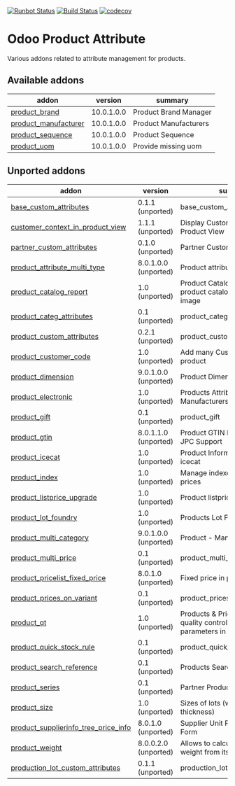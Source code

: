 [![Runbot Status](https://runbot.odoo-community.org/runbot/badge/flat/135/10.0.svg)](https://runbot.odoo-community.org/runbot/repo/github-com-oca-product-attribute-135)
[![Build Status](https://travis-ci.org/OCA/product-attribute.svg?branch=10.0)](https://travis-ci.org/OCA/product-attribute)
[![codecov](https://codecov.io/gh/OCA/product-attribute/branch/10.0/graph/badge.svg)](https://codecov.io/gh/OCA/product-attribute)

Odoo Product Attribute
======================

Various addons related to attribute management for products.

[//]: # (addons)

Available addons
----------------
addon | version | summary
--- | --- | ---
[product_brand](product_brand/) | 10.0.1.0.0 | Product Brand Manager
[product_manufacturer](product_manufacturer/) | 10.0.1.0.0 | Product Manufacturers
[product_sequence](product_sequence/) | 10.0.1.0.0 | Product Sequence
[product_uom](product_uom/) | 10.0.1.0.0 | Provide missing uom


Unported addons
---------------
addon | version | summary
--- | --- | ---
[base_custom_attributes](base_custom_attributes/) | 0.1.1 (unported) | base_custom_attributes
[customer_context_in_product_view](customer_context_in_product_view/) | 1.1.1 (unported) | Display Customer Price in Product View
[partner_custom_attributes](partner_custom_attributes/) | 0.1.0 (unported) | Partner Custom Attributes
[product_attribute_multi_type](product_attribute_multi_type/) | 8.0.1.0.0 (unported) | Product attribute types
[product_catalog_report](product_catalog_report/) | 1.0 (unported) | Product Catalog - Print Report of product catalog with product image
[product_categ_attributes](product_categ_attributes/) | 0.1 (unported) | product_categ_attributes
[product_custom_attributes](product_custom_attributes/) | 0.2.1 (unported) | product_custom_attributes
[product_customer_code](product_customer_code/) | 1.0 (unported) | Add many Customers' Codes in product
[product_dimension](product_dimension/) | 9.0.1.0.0 (unported) | Product Dimension
[product_electronic](product_electronic/) | 1.0 (unported) | Products Attributes & Manufacturers
[product_gift](product_gift/) | 0.1 (unported) | product_gift
[product_gtin](product_gtin/) | 8.0.1.1.0 (unported) | Product GTIN EAN8 EAN13 UPC JPC Support
[product_icecat](product_icecat/) | 1.0 (unported) | Product Information Import from icecat
[product_index](product_index/) | 1.0 (unported) | Manage indexes on products prices
[product_listprice_upgrade](product_listprice_upgrade/) | 1.0 (unported) | Product listprice upgrade
[product_lot_foundry](product_lot_foundry/) | 1.0 (unported) | Products Lot Foundry
[product_multi_category](product_multi_category/) | 9.0.1.0.0 (unported) | Product - Many Categories
[product_multi_price](product_multi_price/) | 0.1 (unported) | product_multi_price
[product_pricelist_fixed_price](product_pricelist_fixed_price/) | 8.0.1.0 (unported) | Fixed price in pricelists
[product_prices_on_variant](product_prices_on_variant/) | 0.1 (unported) | product_prices_on_variant
[product_qt](product_qt/) | 1.0 (unported) | Products & Pricelists - Define quality control and testing parameters in product
[product_quick_stock_rule](product_quick_stock_rule/) | 0.1 (unported) | product_quick_stock_rule
[product_search_reference](product_search_reference/) | 0.1 (unported) | Products Search Reference
[product_series](product_series/) | 0.1 (unported) | Partner Product Series
[product_size](product_size/) | 1.0 (unported) | Sizes of lots (width, length, thickness)
[product_supplierinfo_tree_price_info](product_supplierinfo_tree_price_info/) | 8.0.1.0 (unported) | Supplier Unit Price on Product Form
[product_weight](product_weight/) | 8.0.0.2.0 (unported) | Allows to calculate products weight from its components.
[production_lot_custom_attributes](production_lot_custom_attributes/) | 0.1.1 (unported) | production_lot_custom_attributes

[//]: # (end addons)
